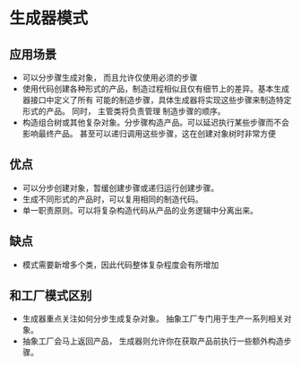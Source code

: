 # 生成器模式

## 应用场景
- 可以分步骤生成对象， 而且允许仅使用必须的步骤
- 使用代码创建各种形式的产品，制造过程相似且仅有细节上的差异。基本生成器接口中定义了所有
可能的制造步骤，具体生成器将实现这些步骤来制造特定形式的产品。 同时， 主管类将负责管理
制造步骤的顺序。
- 构造组合树或其他复杂对象。分步骤构造产品。可以延迟执行某些步骤而不会影响最终产品。 
甚至可以递归调用这些步骤，这在创建对象树时非常方便

## 优点
- 可以分步创建对象，暂缓创建步骤或递归运行创建步骤。
- 生成不同形式的产品时，可以复用相同的制造代码。
- 单一职责原则。可以将复杂构造代码从产品的业务逻辑中分离出来。

## 缺点
- 模式需要新增多个类，因此代码整体复杂程度会有所增加

## 和工厂模式区别
- 生成器重点关注如何分步生成复杂对象。 抽象工厂专门用于生产一系列相关对象。 
- 抽象工厂会马上返回产品， 生成器则允许你在获取产品前执行一些额外构造步骤。